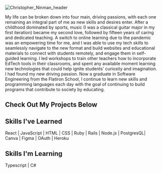 ![Christopher_Ninman_header](https://user-images.githubusercontent.com/89664157/201394860-5f87c9d9-095a-4725-95ac-80ae6f605e8f.png)

My life can be broken down into four main, driving passions, with each one remaining an integral part of me as new skills and desires enter. After a childhood dominated by sports, music (I was a classical guitar major in my first iteration) became my second love, followed by fifteen years of caring and dedicated teaching. A switch to online learning due to the pandemic was an empowering time for me, and I was able to use my tech skills to seamlessly navigate to the new format and build websites and educational materials to connect with students remotely, and engage them in self-guided learning. I led workshops to train other teachers how to incorporate EdTech tools in their classrooms, and spent any available moment learning new technologies that could help ignite students' curiosity and imagination. I had found my new driving passion. Now a graduate in Software Engineering from the Flatiron School, I continue to learn new skills and programming languages each day with the goal of continuing to build programs that contribute to society by educating.

## Check Out My Projects Below




## Skills I've Learned

  React | JavaScript | HTML | CSS | Ruby | Rails | Node.js | PostgresQL| Canva | Figma | OAuth | Heroku
                  
## Skills I'm Learning
  
  Typescript | C# 
  


<!--
**ctninman/ctninman** is a ✨ _special_ ✨ repository because its `README.md` (this file) appears on your GitHub profile.

Here are some ideas to get you started:


- 🔭 I’m currently working on ...
- 🌱 I’m currently learning ...
- 👯 I’m looking to collaborate on ...
- 🤔 I’m looking for help with ...
- 💬 Ask me about ...
- 📫 How to reach me: ...
- 😄 Pronouns: ...
- ⚡ Fun fact: ...
-->
